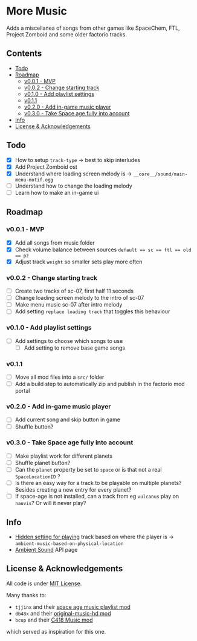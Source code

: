 # More Music
Adds a miscellanea of songs from other games like SpaceChem, FTL, Project Zomboid and some older factorio tracks.

## Contents
<!-- MarkdownTOC -->

- [Todo](#todo)
- [Roadmap](#roadmap)
    - [v0.0.1 - MVP](#v001---mvp)
    - [v0.0.2 - Change starting track](#v002---change-starting-track)
    - [v0.1.0 - Add playlist settings](#v010---add-playlist-settings)
    - [v0.1.1](#v011)
    - [v0.2.0 - Add in-game music player](#v020---add-in-game-music-player)
    - [v0.3.0 - Take Space age fully into account](#v030---take-space-age-fully-into-account)
- [Info](#info)
- [License & Acknowledgements](#license--acknowledgements)

<!-- /MarkdownTOC -->

## Todo
- [x] How to setup `track-type` -> best to skip interludes
- [x] Add Project Zomboid ost
- [x] Understand where loading screen melody is -> `__core__/sound/main-menu-motif.ogg`
- [ ] Understand how to change the loading melody
- [ ] Learn how to make an in-game ui

## Roadmap

### v0.0.1 - MVP
- [x] Add all songs from music folder
- [x] Check volume balance between sources `default == sc == ftl == old == pz`
- [x] Adjust track `weight` so smaller sets play more often
### v0.0.2 - Change starting track
- [ ] Create two tracks of sc-07, first half 11 seconds
- [ ] Change loading screen melody to the intro of sc-07
- [ ] Make menu music sc-07 after intro melody
- [ ] Add setting `replace loading track` that toggles this behaviour
### v0.1.0 - Add playlist settings
- [ ] Add settings to choose which songs to use
    - [ ] Add setting to remove base game songs
### v0.1.1
- [ ] Move all mod files into a `src/` folder
- [ ] Add a build step to automatically zip and publish in the factorio mod portal
### v0.2.0 - Add in-game music player
- [ ] Add current song and skip button in game
- [ ] Shuffle button?
### v0.3.0 - Take Space age fully into account
- [ ] Make playlist work for different planets
- [ ] Shuffle planet button?
- [ ] Can the `planet` property be set to `space` or is that not a real
`SpaceLocationID` ?
- [ ] Is there an easy way for a track to be playable on multiple planets? Besides creating a new entry for every planet?
- [ ] If space-age is not installed, can a track from eg `vulcanus` play on `nauvis`? Or will it never play?

## Info
- [Hidden setting for playing][setting] track based on where the player is -> `ambient-music-based-on-physical-location`
- [Ambient Sound][wiki] API page

## License & Acknowledgements
All code is under [MIT License].

Many thanks to:

- `tjjinx` and their [space age music playlist mod][tjjinx]
- `db48x` and their [original-music-hd mod][db48x]
- `bcup` and their [C418 Music mod][bcup]

which served as inspiration for this one.

[setting]: https://forums.factorio.com/viewtopic.php?t=119140
[wiki]: https://lua-api.factorio.com/latest/prototypes/AmbientSound.html#planet
[MIT License]: http://www.opensource.org/licenses/MIT
[tjjinx]: https://mods.factorio.com/mod/music_playlist_extender?from=search
[db48x]: https://github.com/db48x/original-music-hd
[bcup]: https://mods.factorio.com/mod/C418Music
